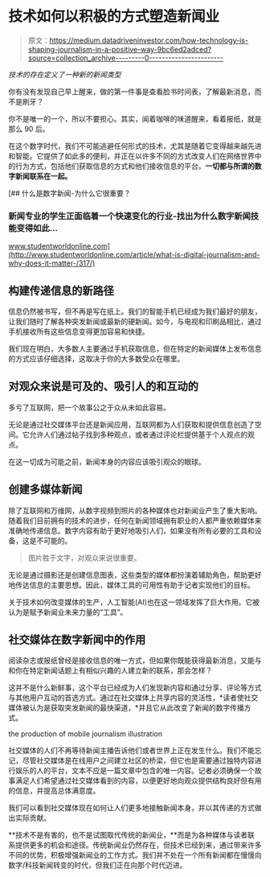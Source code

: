 # 技术如何以积极的方式塑造新闻业

> 原文：<https://medium.datadriveninvestor.com/how-technology-is-shaping-journalism-in-a-positive-way-9bc6ed2adced?source=collection_archive---------0----------------------->

*技术的存在定义了一种新的新闻类型*

你有没有发现自己早上醒来，做的第一件事是查看脸书时间表，了解最新消息，而不是刷牙？

你不是唯一的一个，所以不要担心。其实，闻着咖啡的味道醒来，看着报纸，就是那么 90 后。

在这个数字时代，我们不可能逃避任何形式的技术，尤其是随着它变得越来越先进和智能。它提供了如此多的便利，并正在以许多不同的方式改变人们在网络世界中的行为方式，包括他们获取信息的方式和他们接收信息的平台。**一切都与所谓的数字新闻联系在一起。**

[](http://www.studentworldonline.com/article/what-is-digital-journalism-and-why-does-it-matter-/317/) [## 什么是数字新闻-为什么它很重要？

### 新闻专业的学生正面临着一个快速变化的行业-找出为什么数字新闻技能变得如此…

www.studentworldonline.com](http://www.studentworldonline.com/article/what-is-digital-journalism-and-why-does-it-matter-/317/) 

## 构建传递信息的新路径

信息仍然被书写，但不再是写在纸上。我们的智能手机已经成为我们最好的朋友，让我们随时了解各种突发新闻或最新的硬新闻。如今，与电视和印刷品相比，通过手机接收所有这些信息变得更加容易和快捷。

我们现在明白，大多数人主要通过手机获取信息，但在特定的新闻媒体上发布信息的方式应该仔细选择，这取决于你的大多数受众在哪里。

## 对观众来说是可及的、吸引人的和互动的

多亏了互联网，把一个故事公之于众从未如此容易。

无论是通过社交媒体平台还是新闻应用，互联网都为人们获取和提供信息创造了空间。它允许人们通过帖子找到多种观点，或者通过评论栏提供基于个人观点的观点。

在这一切成为可能之前，新闻本身的内容应该吸引观众的眼球。

## 创建多媒体新闻

除了互联网和万维网，从数字视频到照片的各种媒体也对新闻业产生了重大影响。随着我们目前拥有的技术的进步，任何在新闻领域拥有职业的人都严重依赖媒体来准确地传递信息。数字内容有助于更好地吸引人们，如果没有所有必要的工具和设备，这是不可能的。

> 图片胜于文字，对观众来说很重要。

无论是通过摄影还是创建信息图表，这些类型的媒体都扮演着辅助角色，帮助更好地传达信息的主要思想。因此，媒体工具的可用性有助于记者实现他们的目标。

关于技术如何改变媒体的生产，人工智能(AI)也在这一领域发挥了巨大作用。它被认为是赋予新闻业未来力量的“工具”。

## 社交媒体在数字新闻中的作用

阅读杂志或报纸曾经是接收信息的唯一方式，但如果你既能获得最新消息，又能与和你在特定新闻话题上有相似兴趣的人建立新的联系，那会怎样？

这并不是什么新鲜事，这个平台已经成为人们发现新内容和通过分享、评论等方式与其他用户互动的首选方式。通过在社交媒体上共享内容的灵活性，*读者使社交媒体被认为是获取突发新闻的最快渠道，*并且它从此改变了新闻的数字传播方式。

the production of mobile journalism illustration

社交媒体的人们不再等待新闻主播告诉他们或者世界上正在发生什么。我们不能忘记，尽管社交媒体是在线用户之间建立社区的桥梁，但它也是需要通过独特内容进行娱乐的人的平台，文本不应是一篇文章中包含的唯一内容。记者必须确保一个故事满足人们希望通过社交媒体看到的内容，以便更好地向观众提供结构良好但有用的信息，并提高总体满意度。

我们可以看到社交媒体现在如何让人们更多地接触新闻本身，并以其传递的方式做出实际贡献。

**技术不是有害的，也不是试图取代传统的新闻业，**而是为各种媒体与读者联系提供更多的机会和途径。传统新闻业仍然存在，但技术已经到来，通过带来许多不同的优势，积极增强新闻业的工作方式。我们并不处在一个所有新闻都在慢慢向数字/科技新闻转变的时代，但我们正在向那个时代迈进。
